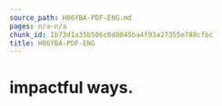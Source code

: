 ```yaml
---
source_path: H06YBA-PDF-ENG.md
pages: n/a-n/a
chunk_id: 1b73d1a35b506c0d8045ba4f93a27355e788cfbc
title: H06YBA-PDF-ENG
---
```

# impactful ways.
